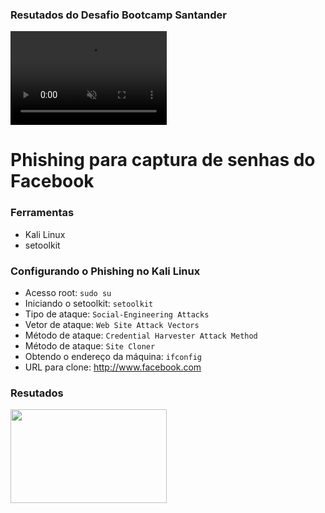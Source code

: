 ### Resutados do Desafio Bootcamp Santander ###






<p>
  <video 
    align="left" 
    width="250" 
    height="150" 
    autoplay 
    muted 
    controls>
    <source src="https://raw.githubusercontent.com/Gnunes03/Santander_Bootcamp_Ciberseguranca2/main/Atividades/arquivos/DesafioPhishing.mp4" type="video/mp4">
 </video>
</p>


# Phishing para captura de senhas do Facebook

### Ferramentas

- Kali Linux
- setoolkit

### Configurando o Phishing no Kali Linux

- Acesso root: ``` sudo su ```
- Iniciando o setoolkit: ``` setoolkit ```
- Tipo de ataque: ``` Social-Engineering Attacks ```
- Vetor de ataque: ``` Web Site Attack Vectors ```
- Método de ataque: ```Credential Harvester Attack Method ```
- Método de ataque: ``` Site Cloner ```
- Obtendo o endereço da máquina: ``` ifconfig ```
- URL para clone: http://www.facebook.com

### Resutados
<p>
<img 
    align="left" 
    width="250px" 
    height="150px"
    src="https://github.com/cassiano-dio/cibersecurity-desafio-phishing/blob/master/passwd.png" 
/>
</p>


